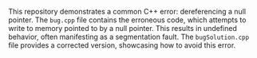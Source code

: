 This repository demonstrates a common C++ error: dereferencing a null pointer. The `bug.cpp` file contains the erroneous code, which attempts to write to memory pointed to by a null pointer. This results in undefined behavior, often manifesting as a segmentation fault. The `bugSolution.cpp` file provides a corrected version, showcasing how to avoid this error.